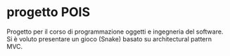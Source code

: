 # progetto POIS
Progetto per il corso di programmazione oggetti e ingegneria del software.
Si è voluto presentare un gioco (Snake) basato su architectural pattern MVC.
